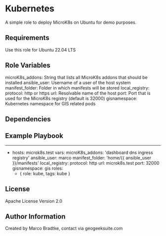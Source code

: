 Kubernetes
=========

A simple role to deploy MicroK8s on Ubuntu for demo purposes.

Requirements
------------

Use this role for Ubuntu 22.04 LTS

Role Variables
--------------

microK8s_addons: String that lists all MicroK8s addons that should be installed
ansible_user: Username of a user of the host system
manifest_folder: Folder in which manifests will be stored
local_registry:
  protocol: http or https
  url: Resolvable name of the host
  port: Port that is used for the MicroK8s registry (default is 32000)
gisnamespace: Kubernetes namespace for GIS related pods


Dependencies
------------

Example Playbook
----------------

---
- hosts: microk8s.test
  vars:
    microK8s_addons: 'dashboard dns ingress registry'
    ansible_user: marco
    manifest_folder: 'home/{{ ansible_user }}/manifests'
    local_registry:
      protocol: http
      url: microk8s.test
      port: 32000
    gisnamespace: gis
  roles:
  - { role: kube,
        tags: kube }


License
-------

Apache License Version 2.0

Author Information
------------------
Created by Marco Bradtke, contact via geogeeksuite.com

